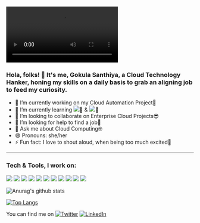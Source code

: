 ![Image description](https://github.com/gokulasanthiya29/GitHubRepo/blob/master/src/img/COOLGIRL.mp4)
### Hola, folks! 👋 It's me, Gokula Santhiya, a Cloud Technology Hanker, honing my skills on a daily basis to grab an aligning job to feed my curiosity. 
- 🔭 I’m currently working on my Cloud Automation Project:star_struck:
- 🌱 I’m currently learning  ![](https://img.shields.io/badge/<DevOps>-<Docker>-<yellow>):whale2: & ![](https://img.shields.io/badge/<DevOps>-<Ansible>-<yellow>):yellow_heart:
- 👯 I’m looking to collaborate on Enterprise Cloud Projects:sunglasses:
- 🤔 I’m looking for help to find a job:monocle_face:
- 💬 Ask me about Cloud Computing:nerd_face:
- 😄 Pronouns: she/her
- ⚡ Fun fact: I love to shout aloud, when being too much excited:zany_face:
--------------------------------------
### Tech & Tools, I work on:
![](https://img.shields.io/badge/<OS>-<Linux>-<yellow>)
![](https://img.shields.io/badge/<OS>-<Windows>-<yellow>)
![](https://img.shields.io/badge/<Code>-<Python>-<pink>)
![](https://img.shields.io/badge/<Framework>-<Flask>-<yellow>)
![](https://img.shields.io/badge/<CloudComputing>-<AWS>-<yellow>)
![](https://img.shields.io/badge/<CloudComputing>-<GCP>-<pink>)
![](https://img.shields.io/badge/<DevOps>-<Terraform>-<pink>)
![](https://img.shields.io/badge/<VCS>-<Git>-<pink>)
![](https://img.shields.io/badge/<CI/CD>-<CircleCi>-<pink>)
![](https://img.shields.io/badge/<WebTechnology>-<HTML>-<pink>)
![](https://img.shields.io/badge/<WebTechnology>-<CSS>-<pink>)

![Anurag's github stats](https://github-readme-stats.vercel.app/api?username=gokulasanthiya29&show_icons=true&theme=merko)

[![Top Langs](https://github-readme-stats.vercel.app/api/top-langs/?username=gokulasanthiya29&layout=compact&theme=merko)](https://github.com/anuraghazra/github-readme-stats)

<!--
**gokulasanthiya29/gokulasanthiya29** is a ✨ _special_ ✨ repository because its `README.md` (this file) appears on your GitHub profile.

Here are some ideas to get you started:
-->

You can find me on [![Twitter][1.2]][1] [![LinkedIn][2.2]][2]

<!-- Icons -->

[1.2]: http://i.imgur.com/wWzX9uB.png (twitter icon without padding)
[2.2]: https://raw.githubusercontent.com/MartinHeinz/MartinHeinz/master/linkedin-3-16.png (LinkedIn icon without padding)

<!-- Links to your social media accounts -->

[1]: https://twitter.com/SanthiyaGokula
[2]: https://www.linkedin.com/in/gokula-santhiya-017392184











